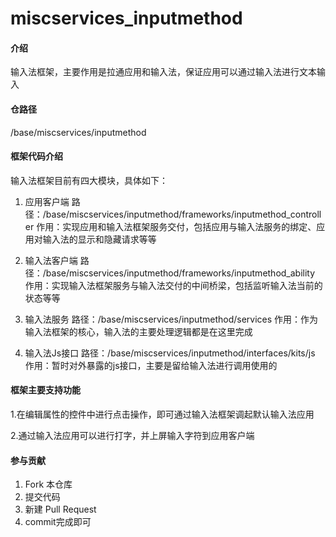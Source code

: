 # miscservices_inputmethod

#### 介绍
输入法框架，主要作用是拉通应用和输入法，保证应用可以通过输入法进行文本输入

#### 仓路径
/base/miscservices/inputmethod

#### 框架代码介绍
输入法框架目前有四大模块，具体如下：

1.  应用客户端
路径：/base/miscservices/inputmethod/frameworks/inputmethod_controller
作用：实现应用和输入法框架服务交付，包括应用与输入法服务的绑定、应用对输入法的显示和隐藏请求等等

2.  输入法客户端
路径：/base/miscservices/inputmethod/frameworks/inputmethod_ability
作用：实现输入法框架服务与输入法交付的中间桥梁，包括监听输入法当前的状态等等

3.  输入法服务
路径：/base/miscservices/inputmethod/services
作用：作为输入法框架的核心，输入法的主要处理逻辑都是在这里完成

4.  输入法Js接口
路径：/base/miscservices/inputmethod/interfaces/kits/js
作用：暂时对外暴露的js接口，主要是留给输入法进行调用使用的

#### 框架主要支持功能

1.在编辑属性的控件中进行点击操作，即可通过输入法框架调起默认输入法应用

2.通过输入法应用可以进行打字，并上屏输入字符到应用客户端

#### 参与贡献

1.  Fork 本仓库
2.  提交代码
3.  新建 Pull Request
4.  commit完成即可

